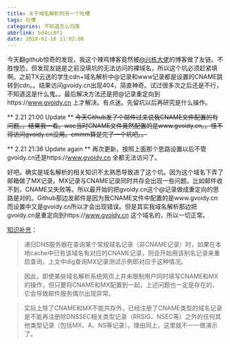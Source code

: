 ```yaml
---
title: 关于域名解析的另一个吐槽
tags: 吐槽
categories: 不知道怎么归类
abbrlink: bd4cc0f1
date: 2018-02-16 11:02:00
---
```


今天翻github惊奇的发现，我这个辣鸡博客竟然被[@兴栋大佬](https://github.com/Hiccup1)的博客做了友链。不胜惶恐，但发现友链是之前没填坑的无法访问的裸域名，所以这个坑必须赶紧填啊。之前TX云送的学生cdn+域名解析中@记录和www记录都是设置的CNAME跳转到cdn。。结果访问gvoidy.cn出现404，简直神奇。试过很多次之后还是不行，不知道这是什么鬼。。最后解决方法还是把@记录重定向到https://www.gvoidy.cn 上才解决。有点迷。先留坑以后再研究是什么操作。

** 2.21 21:00 Update **
<s>今天Github发了个邮件过来说我CNAME文件配置的有问题。。结果我一看。woc当时CNAME文件竟然配置的是www.gvoidy.cn。。怪不得访问gvoidy.cn没用。emmm算是完了一个坑吧。。</s>

** 2.21 21:36 Update again **
再次更新。按照上面那个思路设置以后不管gvoidy.cn还是https://www.gvoidy.cn 全都无法访问了。

好吧。确实是域名解析的相关知识不太熟悉导致进了这个坑。因为这个域名下弄了邮箱做了MX记录。MX记录与CNAME记录同时共存会出现一些问题。比如邮件收不到，CNAME又失败等。所以最开始的把gvoidy.cn这个@记录做成重定向的思路是对的。Github那边发邮件是因为我CNAME文件中配置的是www.gvoidy.cn而设置中又是gvoidy.cn所以才会出现错误。但是其实我域名解析那边把gvoidy.cn是重定向到https://www.gvoidy.cn 这个域名的，所以一切正常。



[知识补充](https://segmentfault.com/a/1190000003495742)：
> 递归DNS服务器在查询某个常规域名记录（非CNAME记录）时，如果在本地cache中已有该域名有对应的CNAME记录，则会开始用该别名记录来重启查询。上文中dig查询MX记录测试示例即对应于这种情况。

> 因此，即使某些域名解析系统网页上并未限制用户同时填写CNAME和MX的操作，但只要将CNAME和MX配置到一起，上述问题也一定是存在的，它会导致邮件服务偶尔出现异常。

> 实际上除了CNAME和MX不能共存外，已经注册了CNAME类型的域名记录是不能再注册除DNSSEC相关类型记录（RRSIG、NSEC等）之外的任何其他类型记录（包括MX、A、NS等记录）。理由同上，这里就不一一做演示了。
